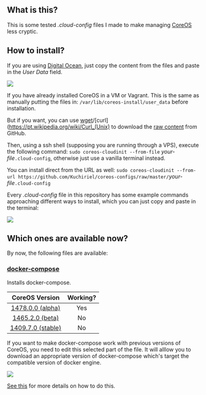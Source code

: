 ## What is this?

This is some tested _.cloud-config_ files I made to make managing [CoreOS](https://coreos.com/why/) less cryptic.

## How to install?

If you are using [Digital Ocean](https://www.digitalocean.com/products/), just copy the content from the files and paste in the _User Data_ field.

![](https://i.imgur.com/0X3jF5t.png)

If you have already installed CoreOS in a VM or Vagrant. This is the same as manually putting the files in: `/var/lib/coreos-install/user_data` before installation.

But if you want, you can use [wget](https://en.wikipedia.org/wiki/Wget)/[curl](https://pt.wikipedia.org/wiki/Curl_(Unix) to download the [raw content](https://raw.githubusercontent.com/Kuchiriel/coreos-configs/master/docker-compose.cloud-config) from GitHub.

Then, using a ssh shell (supposing you are running through a VPS), execute the following command: `sudo coreos-cloudinit --from-file` _your-file_`.cloud-config`, otherwise just use a vanilla terminal instead.

You can install direct from the URL as well: `sudo coreos-cloudinit --from-url https://github.com/Kuchiriel/coreos-configs/raw/master/`_your-file_`.cloud-config`

Every _.cloud-config_ file in this repository has some example commands approaching different ways to install, which you can just copy and paste in the terminal:

![](https://i.imgur.com/ko9kUGu.png)

## Which ones are available now?

By now, the following files are available:

### [docker-compose](https://github.com/Kuchiriel/coreos-configs/blob/master/docker-compose.cloud-config)
Installs docker-compose.

| CoreOS Version | Working? |
| :------------: | :------: |
| [1478.0.0 (alpha)](https://coreos.com/releases/#1478.0.0) | Yes |
| [1465.2.0 (beta)](https://coreos.com/releases/#1465.2.0)  | No  |
| [1409.7.0 (stable)](https://coreos.com/releases/#1409.7.0)| No  |

If you want to make docker-compose work with previous versions of CoreOS, you need to edit this selected part of the file. It will alllow you to download an appropriate version of docker-compose which's target the compatible version of docker engine.

![](https://i.imgur.com/JZbKTnE.png)

[See this](https://github.com/docker/compose/releases) for more details on how to do this.

